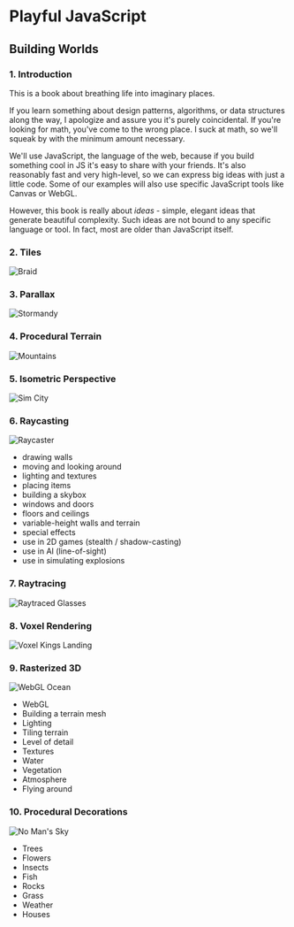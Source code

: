 # Playful JavaScript
## Building Worlds

### 1. Introduction

This is a book about breathing life into imaginary places.

If you learn something about design patterns, algorithms, or data structures along the way,
I apologize and assure you it's purely coincidental.
If you're looking for math, you've come to the wrong place.
I suck at math, so we'll squeak by with the minimum amount necessary.

We'll use JavaScript, the language of the web, because if you build something cool in JS it's easy to share with your friends.
It's also reasonably fast and very high-level, so we can express big ideas with just a little code.
Some of our examples will also use specific JavaScript tools like Canvas or WebGL.

However, this book is really about *ideas* -
simple, elegant ideas that generate beautiful complexity.
Such ideas are not bound to any specific language or tool.
In fact, most are older than JavaScript itself.

### 2. Tiles

![Braid](http://learningworksforkids.com/wp-content/uploads/Braid-screen01.jpg)

### 3. Parallax

![Stormandy](http://fc08.deviantart.net/fs70/f/2012/343/0/6/wip_parallax_background_by_stormandy-d5n5tr6.png)

### 4. Procedural Terrain

![Mountains](http://www.decarpentier.nl/wp-content/uploads/scape_ridge_mountains.jpg)

### 5. Isometric Perspective

![Sim City](http://web-vassets.ea.com/Assets/Resources/Image/Screenshots/scs-commercial-city.jpg?cb=1338867364)

### 6. Raycasting

![Raycaster](http://i1.ytimg.com/vi/eiFUV71Nyxw/maxresdefault.jpg)

- drawing walls
- moving and looking around
- lighting and textures
- placing items
- building a skybox
- windows and doors
- floors and ceilings
- variable-height walls and terrain
- special effects
- use in 2D games (stealth / shadow-casting)
- use in AI (line-of-sight)
- use in simulating explosions

### 7. Raytracing

![Raytraced Glasses](http://upload.wikimedia.org/wikipedia/commons/e/ec/Glasses_800_edit.png)

### 8. Voxel Rendering

![Voxel Kings Landing](http://www.vgu.tv/wp-content/uploads/2013/01/kingland.jpg)

### 9. Rasterized 3D

![WebGL Ocean](http://i.imgur.com/6hzpIYY.png)

- WebGL
- Building a terrain mesh
- Lighting
- Tiling terrain
- Level of detail
- Textures
- Water
- Vegetation
- Atmosphere
- Flying around

### 10. Procedural Decorations

![No Man's Sky](http://cdn3.vox-cdn.com/assets/4646831/no-mans-sky-gallery-06.jpg)

- Trees
- Flowers
- Insects
- Fish
- Rocks
- Grass
- Weather
- Houses
